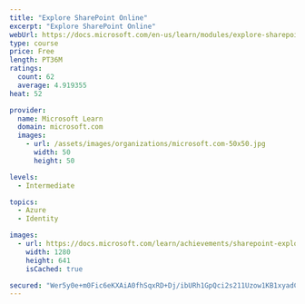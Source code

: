 ```yaml
---
title: "Explore SharePoint Online"
excerpt: "Explore SharePoint Online"
webUrl: https://docs.microsoft.com/en-us/learn/modules/explore-sharepoint-online/
type: course
price: Free
length: PT36M
ratings:
  count: 62
  average: 4.919355
heat: 52

provider:
  name: Microsoft Learn
  domain: microsoft.com
  images:
    - url: /assets/images/organizations/microsoft.com-50x50.jpg
      width: 50
      height: 50

levels:
  - Intermediate

topics:
  - Azure
  - Identity

images:
  - url: https://docs.microsoft.com/learn/achievements/sharepoint-explore-social.png
    width: 1280
    height: 641
    isCached: true

secured: "Wer5y0e+m0Fic6eKXAiA0fhSqxRD+Dj/ibURh1GpQci2s211Uzow1KB1xyadCkcK5Swx6ImV35UCOYlCoBbDMsAbj2sHC+bMfLYgSbpaLLn73lt09IAURS11nQhak77YeZlHbjxcdrhcIc+wg6mSRS8lpcYRcjLBq07hUOA6gMhiA1LsIBa5YHfZehUF0D8IJ+P0rzT21C5ts+jmSEaWdegbDDMBvceWAk8k3ipllA1vhyUWp6u1vfhyGrrXSNWs2VpMMpXsdAJGzfYqVP5oMlXf6yZlBCGDgM40xFVF00dvReK5hNuo7/IqJ66jbl6N/8OIL0l/n1K7C44HjyeNehZ7LSHhIXQLGvek/K5Dh2XbR9/+2x18hpAUtLXwMPv1wXwwKLOKoICANFFvU80GCcnZQVfrzXsFLWvW9NJzuzQ=;/7GbHaYnJ/wSiXde8sFKHQ=="
---
```


